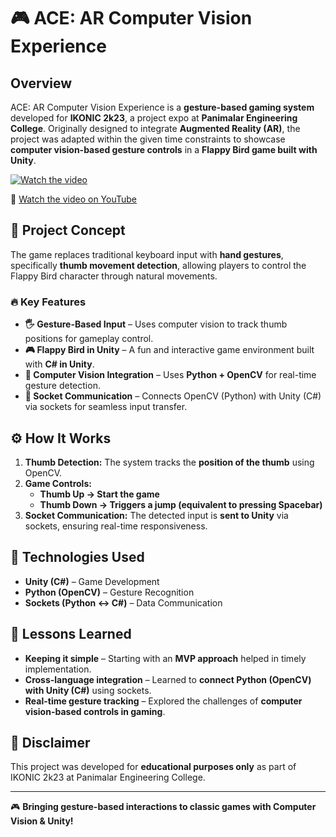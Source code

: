 
# 🎮 ACE: AR Computer Vision Experience  

## Overview  
ACE: AR Computer Vision Experience is a **gesture-based gaming system** developed for **IKONIC 2k23**, a project expo at **Panimalar Engineering College**. Originally designed to integrate **Augmented Reality (AR)**, the project was adapted within the given time constraints to showcase **computer vision-based gesture controls** in a **Flappy Bird game built with Unity**.  

[![Watch the video](https://img.youtube.com/vi/EIRNBOqlXN0/0.jpg)](https://www.youtube.com/watch?v=EIRNBOqlXN0)  

🔗 [Watch the video on YouTube](https://www.youtube.com/watch?v=EIRNBOqlXN0)  

## 🎯 Project Concept  
The game replaces traditional keyboard input with **hand gestures**, specifically **thumb movement detection**, allowing players to control the Flappy Bird character through natural movements.  

### 🔥 Key Features  
- **🖐️ Gesture-Based Input** – Uses computer vision to track thumb positions for gameplay control.  
- **🎮 Flappy Bird in Unity** – A fun and interactive game environment built with **C# in Unity**.  
- **🧠 Computer Vision Integration** – Uses **Python + OpenCV** for real-time gesture detection.  
- **🔗 Socket Communication** – Connects OpenCV (Python) with Unity (C#) via sockets for seamless input transfer.  

## ⚙️ How It Works  
1. **Thumb Detection:** The system tracks the **position of the thumb** using OpenCV.  
2. **Game Controls:**  
   - **Thumb Up → Start the game**  
   - **Thumb Down → Triggers a jump (equivalent to pressing Spacebar)**  
3. **Socket Communication:** The detected input is **sent to Unity** via sockets, ensuring real-time responsiveness.  

## 🚀 Technologies Used  
- **Unity (C#)** – Game Development  
- **Python (OpenCV)** – Gesture Recognition  
- **Sockets (Python <-> C#)** – Data Communication  

## 📌 Lessons Learned  
- **Keeping it simple** – Starting with an **MVP approach** helped in timely implementation.  
- **Cross-language integration** – Learned to **connect Python (OpenCV) with Unity (C#)** using sockets.  
- **Real-time gesture tracking** – Explored the challenges of **computer vision-based controls in gaming**.  

## 📜 Disclaimer  
This project was developed for **educational purposes only** as part of IKONIC 2k23 at Panimalar Engineering College.  

---

🎮 **Bringing gesture-based interactions to classic games with Computer Vision & Unity!**  
